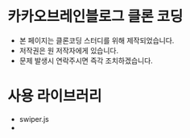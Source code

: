 # 카카오브레인블로그 클론 코딩

- 본 페이지는 클론코딩 스터디를 위해 제작되었습니다.
- 저작권은 원 저작자에게 있습니다.
- 문제 발생시 연락주시면 즉각 조치하겠습니다.

# 사용 라이브러리

- swiper.js
-
